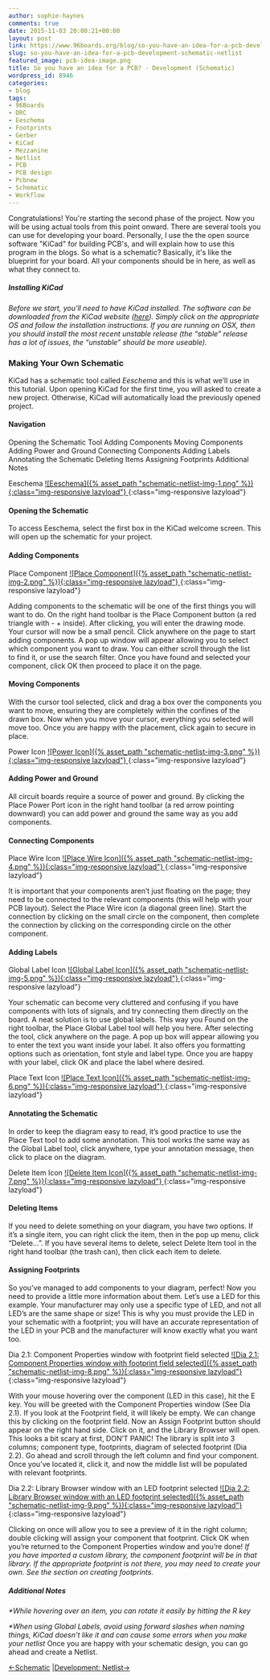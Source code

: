 ```yaml
---
author: sophie-haynes
comments: true
date: 2015-11-03 20:00:21+00:00
layout: post
link: https://www.96boards.org/blog/so-you-have-an-idea-for-a-pcb-development-schematic-netlist/
slug: so-you-have-an-idea-for-a-pcb-development-schematic-netlist
featured_image: pcb-idea-image.png
title: So you have an idea for a PCB? - Development (Schematic)
wordpress_id: 8946
categories:
- blog
tags:
- 96Boards
- DRC
- Eeschema
- Footprints
- Gerber
- KiCad
- Mezzanine
- Netlist
- PCB
- PCB design
- Pcbnew
- Schematic
- Workflow
---
```


Congratulations! You're starting the second phase of the project.
Now you will be using actual tools from this point onward. There are several tools you can use for developing your board. Personally, I use the the open source software "KiCad" for building PCB's, and will explain how to use this program in the blogs.
So what is a schematic? Basically, it's like the blueprint for your board. All your components should be in here, as well as what they connect to.

##### _Installing KiCad_

_Before we start, you'll need to have KiCad installed. The software can be downloaded from the KiCad website ([here](http://kicad-pcb.org/download/)). Simply click on the appropriate OS and follow the installation instructions. If you are running on OSX, then you should install the most recent unstable release (the “stable” release has a lot of issues, the “unstable” should be more useable)._

### Making Your Own Schematic

KiCad has a schematic tool called _Eeschema_ and this is what we’ll use in this tutorial. Upon opening KiCad for the first time, you will asked to create a new project. Otherwise, KiCad will automatically load the previously opened project.

#### Navigation

Opening the Schematic Tool
Adding Components
Moving Components
Adding Power and Ground
Connecting Components
Adding Labels
Annotating the Schematic
Deleting Items
Assigning Footprints
Additional Notes

Eeschema
[![Eeschema]({% asset_path "schematic-netlist-img-1.png" %}){:class="img-responsive lazyload"} ](/assets/schematic-netlist-img-1.png){:class="img-responsive lazyload"}

#### Opening the Schematic

To access Eeschema, select the first box in the KiCad welcome screen. This will open up the schematic for your project.

#### Adding Components

Place Component
[![Place Component]({% asset_path "schematic-netlist-img-2.png" %}){:class="img-responsive lazyload"} ](/assets/schematic-netlist-img-2.png){:class="img-responsive lazyload"}

Adding components to the schematic will be one of the first things you will want to do. On the right hand toolbar is the Place Component button (a red triangle with - + inside). After clicking, you will enter the drawing mode. Your cursor will now be a small pencil. Click anywhere on the page to start adding components. A pop up window will appear allowing you to select which component you want to draw. You can either scroll through the list to find it, or use the search filter. Once you have found and selected your component, click OK then proceed to place it on the page.

#### Moving Components

With the cursor tool selected, click and drag a box over the components you want to move, ensuring they are completely within the confines of the drawn box. Now when you move your cursor, everything you selected will move too. Once you are happy with the placement, click again to secure in place.

Power Icon
[![Power Icon]({% asset_path "schematic-netlist-img-3.png" %}){:class="img-responsive lazyload"} ](/assets/schematic-netlist-img-3.png){:class="img-responsive lazyload"}  

#### Adding Power and Ground

All circuit boards require a source of power and ground. By clicking the Place Power Port icon in the right hand toolbar (a red arrow pointing downward) you can add power and ground the same way as you add components.

#### Connecting Components

Place Wire Icon
[![Place Wire Icon]({% asset_path "schematic-netlist-img-4.png" %}){:class="img-responsive lazyload"} ](/assets/schematic-netlist-img-4.png){:class="img-responsive lazyload"}  

It is important that your components aren’t just floating on the page; they need to be connected to the relevant components (this will help with your PCB layout). Select the Place Wire icon (a diagonal green line). Start the connection by clicking on the small circle on the component, then complete the connection by clicking on the corresponding circle on the other component.





#### Adding Labels

Global Label Icon
[![Global Label Icon]({% asset_path "schematic-netlist-img-5.png" %}){:class="img-responsive lazyload"} ](/assets/schematic-netlist-img-5.png){:class="img-responsive lazyload"}  

Your schematic can become very cluttered and confusing if you have components with lots of signals, and try connecting them directly on the board. A neat solution is to use global labels. This way you Found on the right toolbar, the Place Global Label tool will help you here. After selecting the tool, click anywhere on the page. A pop up box will appear allowing you to enter the text you want inside your label. It also offers you formatting options such as orientation, font style and label type. Once you are happy with your label, click OK and place the label where desired.


Place Text Icon
[![Place Text Icon]({% asset_path "schematic-netlist-img-6.png" %}){:class="img-responsive lazyload"} ](/assets/schematic-netlist-img-6.png){:class="img-responsive lazyload"}  

#### Annotating the Schematic

In order to keep the diagram easy to read, it’s good practice to use the Place Text tool to add some annotation. This tool works the same way as the Global Label tool, click anywhere, type your annotation message, then click to place on the diagram.


Delete Item Icon
[![Delete Item Icon]({% asset_path "schematic-netlist-img-7.png" %}){:class="img-responsive lazyload"} ](/assets/schematic-netlist-img-7.png){:class="img-responsive lazyload"}  

#### Deleting Items


If you need to delete something on your diagram, you have two options. If it’s a single item, you can right click the item, then in the pop up menu, click “Delete…”. If you have several items to delete, select Delete Item tool in the right hand toolbar (the trash can), then click each item to delete.


#### Assigning Footprints


So you’ve managed to add components to your diagram, perfect! Now you need to provide a little more information about them. Let’s use a LED for this example. Your manufacturer may only use a specific type of LED, and not all LED’s are the same shape or size! This is why you must provide the LED in your schematic with a footprint; you will have an accurate representation of the LED in your PCB and the manufacturer will know exactly what you want too.

Dia 2.1: Component Properties window with footprint field selected
[![Dia 2.1: Component Properties window with footprint field selected]({% asset_path "schematic-netlist-img-8.png" %}){:class="img-responsive lazyload"} ](/assets/schematic-netlist-img-8.png){:class="img-responsive lazyload"}


With your mouse hovering over the component (LED in this case), hit the E key. You will be greeted with the Component Properties window (See Dia 2.1). If you look at the Footprint field, it will likely be empty. We can change this by clicking on the footprint field. Now an Assign Footprint button should appear on the right hand side. Click on it, and the Library Browser will open. This looks a bit scary at first, DON’T PANIC! The library is split into 3 columns; component type, footprints, diagram of selected footprint (Dia 2.2). Go ahead and scroll through the left column and find your component. Once you’ve located it, click it, and now the middle list will be populated with relevant footprints.

Dia 2.2: Library Browser window with an LED footprint selected
[![Dia 2.2: Library Browser window with an LED footprint selected]({% asset_path "schematic-netlist-img-9.png" %}){:class="img-responsive lazyload"} ](/assets/schematic-netlist-img-9.png){:class="img-responsive lazyload"}  

Clicking on once will allow you to see a preview of it in the right column; double clicking will assign your component that footprint. Click OK when you’re returned to the Component Properties window and you’re done!
_If you have imported a custom library, the component footprint will be in that library. If the appropriate footprint is not there, you may need to create your own. See the section on creating footprints._


##### Additional Notes

_*While hovering over an item, you can rotate it easily by hitting the R key_

_*When using Global Labels, avoid using forward slashes when naming things, KiCad doesn’t like it and can cause some errors when you make your netlist_
Once you are happy with your schematic design, you can go ahead and create a Netlist.

[←Schematic](https://www.96boards.org/?p=8941) &#124;[Development: Netlist→ ](https://www.96boards.org/?p=8960)
